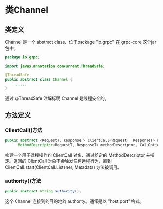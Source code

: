 类Channel
=========

## 类定义

Channel 是一个 abstract class，位于package "io.grpc", 在 grpc-core 这个jar包中。

```java
package io.grpc;

import javax.annotation.concurrent.ThreadSafe;

@ThreadSafe
public abstract class Channel {
	......
}
```

通过 @ThreadSafe 注解标明 Channel 是线程安全的。

## 方法定义

### ClientCall()方法

```java
public abstract <RequestT, ResponseT> ClientCall<RequestT, ResponseT> newCall(
      MethodDescriptor<RequestT, ResponseT> methodDescriptor, CallOptions callOptions);
```

构建一个用于远程操作的 ClientCall 对象，通过给定的 MethodDescriptor 来指定。返回的 ClientCall 对象不会触发任何远程行为，直到 ClientCall.start(ClientCall.Listener, Metadata) 方法被调用。


### authority()方法

```java
public abstract String authority();
```

这个 Channel 连接到的目的地的 authority。通常是以 "host:port" 格式。




